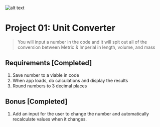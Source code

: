 ![alt text](https://uploads-ssl.webflow.com/61b8de7d9f1ab010ded8c5ac/62898e90ede9503a300dccf4_Preview-Image-v2.png "Unit Converter")

# Project 01: Unit Converter

> You will input a number in the code and it will spit out all of the conversion between Metric & Imperial in length, volume, and mass

## Requirements [Completed]
1. Save number to a viable in code
2. When app loads, do calculations and display the results
3. Round numbers to 3 decimal places

## Bonus [Completed]
1. Add an input for the user to change the number and automatically recalculate values when it changes.

